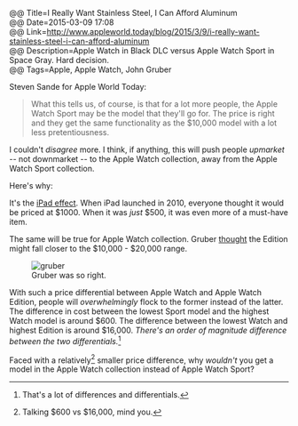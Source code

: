 @@ Title=I Really Want Stainless Steel, I Can Afford Aluminum  
@@ Date=2015-03-09 17:08  
@@ Link=http://www.appleworld.today/blog/2015/3/9/i-really-want-stainless-steel-i-can-afford-aluminum  
@@ Description=Apple Watch in Black DLC versus Apple Watch Sport in Space Gray. Hard decision.  
@@ Tags=Apple, Apple Watch, John Gruber  

Steven Sande for Apple World Today: 
>What this tells us, of course, is that for a lot more people, the Apple Watch Sport may be the model that they'll go for. The price is right and they get the same functionality as the $10,000 model with a lot less pretentiousness.

I couldn't *disagree* more. I think, if anything, this will push people *upmarket* -- not downmarket -- to the Apple Watch collection, away from the Apple Watch Sport collection. 

Here's why:

It's the [iPad effect][daringfireball]. When iPad launched in 2010, everyone thought it would be priced at $1000. When it was *just* $500, it was even more of a must-have item.

The same will be true for Apple Watch collection. Gruber [thought][daringfireball 2] the Edition might fall closer to the $10,000 - $20,000 range. 

<figure>
	<img src="http://d.pr/i/1epcH+" alt="gruber" />
	<figcaption>Gruber was so right.</figcaption>
</figure>

With such a price differential between Apple Watch and Apple Watch Edition, people will *overwhelmingly* flock to the former instead of the latter. The difference in cost between the lowest Sport model and the highest Watch model is around $600. The difference between the lowest Watch and highest Edition is around $16,000. *There's an order of magnitude difference between the two differentials.*[^th]

Faced with a relatively[^ta] smaller price difference, why *wouldn't* you get a model in the Apple Watch collection instead of Apple Watch Sport?

[^th]: That's a lot of differences and differentials.
[^ta]: Talking $600 vs $16,000, mind you.

[daringfireball]: http://daringfireball.net/2010/04/the_ipad
[daringfireball 2]: http://daringfireball.net/2015/02/apple_watch_pricing